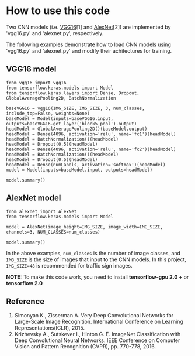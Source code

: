 # How to use this code
Two CNN models (i.e. [VGG16](https://arxiv.org/abs/1409.1556)[1] and [AlexNet](https://papers.nips.cc/paper/4824-imagenet-classification-with-deep-convolutional-neural-networks.pdf)[2]) are implemented by 'vgg16.py' and 'alexnet.py', respectively.

The following examples demonstrate how to load CNN models using 'vgg16.py' and 'alexnet.py' and modify their achitectures for training.
## VGG16 model
```
from vgg16 import vgg16
from tensorflow.keras.models import Model
from tensorflow.keras.layers import Dense, Dropout, GlobalAveragePooling2D, BatchNormalization

baseVGG16 = vgg16(IMG_SIZE, IMG_SIZE, 3, num_classes, include_top=False, weights=None)
baseModel = Model(inputs=baseVGG16.input, outputs=baseVGG16.get_layer('block5_pool').output)
headModel = GlobalAveragePooling2D()(baseModel.output)
headModel = Dense(4096, activation='relu', name='fc1')(headModel)
headModel = BatchNormalization()(headModel)
headModel = Dropout(0.5)(headModel)
headModel = Dense(4096, activation='relu', name='fc2')(headModel)
headModel = BatchNormalization()(headModel)
headModel = Dropout(0.5)(headModel)
headModel = Dense(numLabels, activation='softmax')(headModel)
model = Model(inputs=baseModel.input, outputs=headModel)
    
model.summary()
```    
## AlexNet model
```
from alexnet import AlexNet
from tensorflow.keras.models import Model

model = AlexNet(image_height=IMG_SIZE, image_width=IMG_SIZE, channels=3, NUM_CLASSES=num_classes)

model.summary()
```
In the above examples, ```num_classes``` is the number of image classes, and ```IMG_SIZE``` is the size of images that input to the CNN models. In this project, ```IMG_SIZE=48``` is recommended for traffic sign images.  

**NOTE:** To make this code work, you need to install **tensorflow-gpu 2.0 +** or **tensorflow 2.0**
## Reference
1. Simonyan K., Zisserman A. Very Deep Convolutional Networks for Large-Scale Image Recognition. International Conference on Learning Representations(ICLR), 2015.
2. Krizhevsky A., Sutskever I., Hinton G. E. ImageNet Classification with Deep Convolutional Neural Networks. IEEE Conference on Computer Vision and Pattern Recognition (CVPR), pp. 770-778, 2016.

